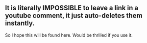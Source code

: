 ## It is literally IMPOSSIBLE to leave a link in a youtube comment, it just auto-deletes them instantly. 
So I hope this will be found here. Would be thrilled if you use it.
